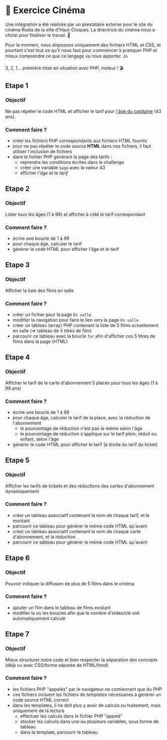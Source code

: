 # :movie_camera: Exercice Cinéma

Une intégration a été réalisée par un prestataire externe pour le site du cinéma Rodia de la ville d'Haut-Cloques. La directrice du cinéma nous a choisi pour finaliser le travail. :handshake:

Pour le moment, nous disposons uniquement des fichiers HTML et CSS, et pourtant c'est tout ce qu'il nous faut pour commencer à pratiquer PHP et mieux comprendre ce que ce langage va nous apporter. :+1:

3, 2, 1... première mise en situation avec PHP, moteur ! :clapper:

## Etape 1

### Objectif

Ne pas répéter le code HTML et afficher le tarif pour [l'âge du capitaine](https://fr.wikipedia.org/wiki/%C3%82ge_du_capitaine) (43 ans).

### Comment faire ?

- créer les fichiers PHP correspondants aux fichiers HTML fournis
- pour ne pas répéter le code source **HTML** dans nos fichiers, il faut utiliser l'inclusion de fichiers
- dans le fichier PHP générant la page des tarifs :
  - reprendre les conditions écrites dans le challenge
  - créer une variable `$age` avec la valeur 43
  - afficher l'_âge_ et le _tarif_

## Etape 2

### Objectif

Lister tous les âges (1 à 99) et afficher à côté le tarif correspondant

### Comment faire ?

- écrire une boucle de 1 à 99
- pour chaque âge, calculer le tarif
- générer le code HTML pour afficher l'âge et le tarif

## Etape 3

### Objectif

Afficher la liste des films en salle

### Comment faire ?

- créer un fichier pour la page `En salle`
- modifier la navigation pour faire le lien vers la page `En salle`
- créer un tableau (array) PHP contenant la liste de 5 films actuellement en salle (=> tableau de 5 titres de film)
- parcourir ce tableau avec la boucle `for` afin d'afficher ces 5 titres de films dans la page (HTML)

## Etape 4

### Objectif

Afficher le tarif de la carte d'abonnement 5 places pour tous les âges (1 à 99 ans)

### Comment faire ?

- écrire une boucle de 1 à 99
- pour chaque âge, calculer le tarif de la place, avec la réduction de l'abonnement
  - le pourcentage de réduction n'est pas le même selon l'âge
  - le pourcentage de réduction s'applique sur le tarif plein, réduit ou enfant, selon l'âge
- générer le code HTML pour afficher le tarif (à droite du tarif du ticket)

## Etape 5

### Objectif

Afficher les tarifs de tickets et des réductions des cartes d'abonnement dynamiquement

### Comment faire ?

- créer un tableau associatif contenant le nom de chaque tarif, et le montant
- parcourir ce tableau pour générer le même code HTML qu'avant
- créer un tableau associatif contenant le nom de chaque carte d'abonnement, et la réduction
- parcourir ce tableau pour générer le même code HTML qu'avant

## Etape 6

### Objectif

Pouvoir indiquer la diffusion de plus de 5 films dans le cinéma

### Comment faire ?

- ajouter un film dans le tableau de films existant
- modifier la ou les boucles afin que le nombre d'index/clé soit automatiquement calculé

## Etape 7

### Objectif

Mieux structurer notre code et bien respecter la séparation des concepts (déjà vu avec CSS/forme séparée de HTML/fond)

### Comment faire ?

- les fichiers PHP "appelés" par le navigateur ne contiennent que du PHP
- ces fichiers incluent les fichiers de _templates_ nécessaires à générer un code source HTML correct
- dans les templates, il ne doit plus y avoir de calculs ou traitement, mais uniquement de la lecture
  - effectuer les calculs dans le fichier PHP "appelé"
  - stocker les calculs dans une ou plusieurs variables, sous forme de tableau
  - dans la template, parcourir le tableau
